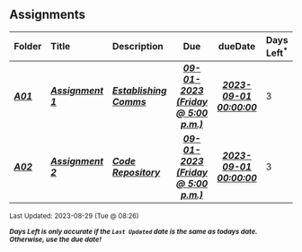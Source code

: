 ## Assignments

| Folder | Title | Description | Due | dueDate | Days Left<sup>*</sup> |
|:------|:------|:------|:-----:|:-----:|-----|
| ***<a href="https://github.com/rugbyprof/4143-PLC/tree/master/Assignments/A01">A01</a>*** | ***<a href="https://github.com/rugbyprof/4143-PLC/tree/master/Assignments/A01"> Assignment 1 </a>*** | ***<a href="https://github.com/rugbyprof/4143-PLC/tree/master/Assignments/A01"> Establishing Comms</a>*** | ***<a href="https://github.com/rugbyprof/4143-PLC/tree/master/Assignments/A01"> 09-01-2023 (Friday @ 5:00 p.m.)</a>*** | ***<a href="https://github.com/rugbyprof/4143-PLC/tree/master/Assignments/A01">2023-09-01 00:00:00</a>*** | 3 |
| ***<a href="https://github.com/rugbyprof/4143-PLC/tree/master/Assignments/A02">A02</a>*** | ***<a href="https://github.com/rugbyprof/4143-PLC/tree/master/Assignments/A02"> Assignment 2 </a>*** | ***<a href="https://github.com/rugbyprof/4143-PLC/tree/master/Assignments/A02"> Code Repository</a>*** | ***<a href="https://github.com/rugbyprof/4143-PLC/tree/master/Assignments/A02"> 09-01-2023 (Friday @ 5:00 p.m.)</a>*** | ***<a href="https://github.com/rugbyprof/4143-PLC/tree/master/Assignments/A02">2023-09-01 00:00:00</a>*** | 3 |

<sup>Last Updated: 2023-08-29 (Tue @ 08:26)</sup> 

<sup>***Days Left is only accurate if the `Last Updated` date is the same as todays date. Otherwise, use the due date!***</sup> 